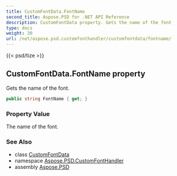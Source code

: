 ```yaml
---
title: CustomFontData.FontName
second_title: Aspose.PSD for .NET API Reference
description: CustomFontData property. Gets the name of the font
type: docs
weight: 30
url: /net/aspose.psd.customfonthandler/customfontdata/fontname/
---
```

{{< psd/tize >}}
## CustomFontData.FontName property

Gets the name of the font.

```csharp
public string FontName { get; }
```

### Property Value

The name of the font.

### See Also

* class [CustomFontData](../)
* namespace [Aspose.PSD.CustomFontHandler](../../../aspose.psd.customfonthandler/)
* assembly [Aspose.PSD](../../../)



